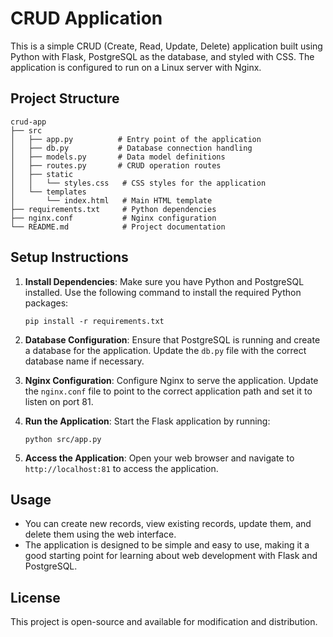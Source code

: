# CRUD Application

This is a simple CRUD (Create, Read, Update, Delete) application built using Python with Flask, PostgreSQL as the database, and styled with CSS. The application is configured to run on a Linux server with Nginx.

## Project Structure

```
crud-app
├── src
│   ├── app.py          # Entry point of the application
│   ├── db.py           # Database connection handling
│   ├── models.py       # Data model definitions
│   ├── routes.py       # CRUD operation routes
│   ├── static
│   │   └── styles.css   # CSS styles for the application
│   └── templates
│       └── index.html   # Main HTML template
├── requirements.txt     # Python dependencies
├── nginx.conf           # Nginx configuration
└── README.md            # Project documentation
```

## Setup Instructions

1. **Install Dependencies**: Make sure you have Python and PostgreSQL installed. Use the following command to install the required Python packages:

   ```
   pip install -r requirements.txt
   ```

2. **Database Configuration**: Ensure that PostgreSQL is running and create a database for the application. Update the `db.py` file with the correct database name if necessary.

3. **Nginx Configuration**: Configure Nginx to serve the application. Update the `nginx.conf` file to point to the correct application path and set it to listen on port 81.

4. **Run the Application**: Start the Flask application by running:

   ```
   python src/app.py
   ```

5. **Access the Application**: Open your web browser and navigate to `http://localhost:81` to access the application.

## Usage

- You can create new records, view existing records, update them, and delete them using the web interface.
- The application is designed to be simple and easy to use, making it a good starting point for learning about web development with Flask and PostgreSQL.

## License

This project is open-source and available for modification and distribution.
